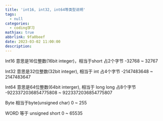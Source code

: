 ```yaml
---
title: 'int16, int32, int64等类型说明'
tags:
  - null
categories:
  - coding学习
mathjax: true
abbrlink: 9fa0beef
date: 2023-03-02 11:00:00
description:
---
```

Int16  意思是16位整数(16bit integer)，相当于short  占2个字节   -32768 ~ 32767

Int32  意思是32位整数(32bit integer), 相当于 int      占4个字节   -2147483648 ~ 2147483647

Int64  意思是64位整数(64bit interger), 相当于 long long   占8个字节   -9223372036854775808 ~ 9223372036854775807

Byte  相当于byte(unsigned char)   0 ~ 255

WORD 等于  unsigned short     0 ~ 65535